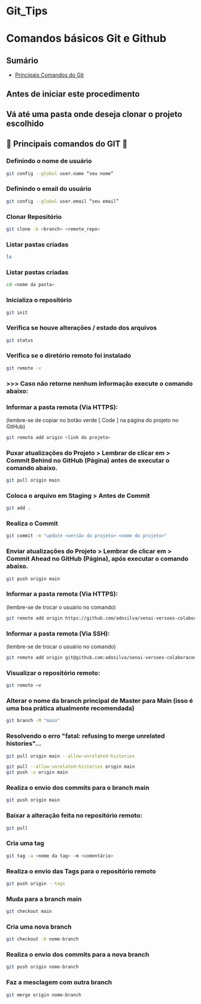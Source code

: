 # Git_Tips

# Comandos básicos Git e Github

## Sumário

<!--ts-->

- [Principais Comandos do Git](#-principais-comandos-do-git-)
<!--te-->

## Antes de iniciar este procedimento
## Vá até uma pasta onde deseja clonar o projeto escolhido

## 👑 Principais comandos do GIT 👑

### Definindo o nome de usuário

```bash
git config --global user.name “seu nome”
```

### Definindo o email do usuário

```bash
git config --global user.email “seu email”
```

### Clonar Repositório

```bash
git clone -b <branch> <remote_repo>
```

### Listar pastas criadas

```bash
ls
```

### Listar pastas criadas

```bash
cd <nome da pasta>
```

### Inicializa o repositório

```bash
git init
```

### Verifica se houve alterações / estado dos arquivos

```bash
git status
```

### Verifica se o diretório remoto foi instalado

```bash
git remote -v
```
### >>> Caso não retorne nenhum informação execute o comando abaixo:

### Informar a pasta remota (Via HTTPS):

(lembre-se de copiar no botão verde [ Code ] na página do projeto no GitHub)

```bash
git remote add origin <link do projeto>
```

### Puxar atualizações do Projeto > Lembrar de clicar em > Commit Behind no GitHub (Página) antes de executar o comando abaixo.

```bash
git pull origin main
```

### Coloca o arquivo em Staging > Antes de Commit

```bash
git add .
```

### Realiza o Commit

```bash
git commit -m "update <versão do projeto> <nome do projeto>"
```

### Enviar atualizações do Projeto > Lembrar de clicar em > Commit Ahead no GitHub (Página), após executar o comando abaixo.

```bash
git push origin main
```

### Informar a pasta remota (Via HTTPS):

(lembre-se de trocar o usuário no comando)

```bash
git remote add origin https://github.com/adosilva/senai-versoes-colaboracoes.git
```

### Informar a pasta remota (Via SSH):

(lembre-se de trocar o usuário no comando)

```bash
git remote add origin git@github.com:adosilva/senai-versoes-colaboracoes.git
```

### Visualizar o repositório remoto:

```bash
git remote –v
```

### Alterar o nome da branch principal de Master para Main (isso é uma boa prática atualmente recomendada)

```bash
git branch -M "main"
```

### Resolvendo o erro "fatal: refusing to merge unrelated histories"...

```bash
git pull origin main --allow-unrelated-histories
```

```bash
git pull --allow-unrelated-histories origin main
git push -u origin main
```

### Realiza o envio dos commits para o branch main

```bash
git push origin main
```

### Baixar a alteração feita no repositório remoto:

```bash
git pull
```

### Cria uma tag

```bash
git tag -a <nome da tag> -m <comentário>
```

### Realiza o envio das Tags para o repositório remoto

```bash
git push origin --tags
```

### Muda para a branch main

```bash
git checkout main
```

### Cria uma nova branch

```bash
git checkout -b nome-branch
```

### Realiza o envio dos commits para a nova branch

```bash
git push origin nome-branch
```

### Faz a mesclagem com outra branch

```bash
git merge origin nome-branch
```

